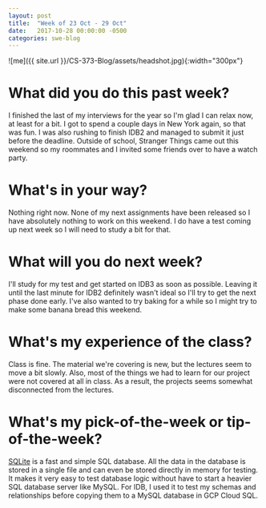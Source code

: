 ```yaml
---
layout: post
title:  "Week of 23 Oct - 29 Oct"
date:   2017-10-28 00:00:00 -0500
categories: swe-blog
---
```

![me]({{ site.url }}/CS-373-Blog/assets/headshot.jpg){:width="300px"}

# What did you do this past week?
I finished the last of my interviews for the year so I'm glad I can relax now, at least for a bit. I got to spend a couple days in New York again, so that was fun. I was also rushing to finish IDB2 and managed to submit it just before the deadline. Outside of school, Stranger Things came out this weekend so my roommates and I invited some friends over to have a watch party.

# What's in your way?
Nothing right now. None of my next assignments have been released so I have absolutely nothing to work on this weekend. I do have a test coming up next week so I will need to study a bit for that.

# What will you do next week?
I'll study for my test and get started on IDB3 as soon as possible. Leaving it until the last minute for IDB2 definitely wasn't ideal so I'll try to get the next phase done early. I've also wanted to try baking for a while so I might try to make some banana bread this weekend.

# What's my experience of the class?
Class is fine. The material we're covering is new, but the lectures seem to move a bit slowly. Also, most of the things we had to learn for our project were not covered at all in class. As a result, the projects seems somewhat disconnected from the lectures.

# What's my pick-of-the-week or tip-of-the-week?
[SQLite](https://www.sqlite.org/) is a fast and simple SQL database. All the data in the database is stored in a single file and can even be stored directly in memory for testing. It makes it very easy to test database logic without have to start a heavier SQL database server like MySQL. For IDB, I used it to test my schemas and relationships before copying them to a MySQL database in GCP Cloud SQL.